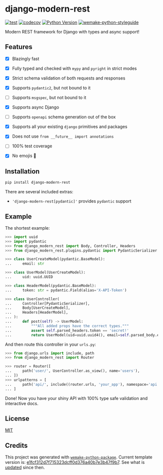 # django-modern-rest

[![test](https://github.com/wemake-services/django-modern-rest/actions/workflows/test.yml/badge.svg?event=push)](https://github.com/wemake-services/django-modern-rest/actions/workflows/test.yml)
[![codecov](https://codecov.io/gh/wemake-services/django-modern-rest/branch/master/graph/badge.svg)](https://codecov.io/gh/wemake-services/django-modern-rest)
[![Python Version](https://img.shields.io/pypi/pyversions/django-modern-rest.svg)](https://pypi.org/project/django-modern-rest/)
[![wemake-python-styleguide](https://img.shields.io/badge/style-wemake-000000.svg)](https://github.com/wemake-services/wemake-python-styleguide)

Modern REST framework for Django with types and async support!


## Features

- [x] Blazingly fast
- [x] Fully typed and checked with `mypy` and `pyright` in strict modes
- [x] Strict schema validation of both requests and responses
- [x] Supports `pydantic2`, but not bound to it
- [ ] Supports `msgspec`, but not bound to it
- [x] Supports async Django
- [ ] Supports `openapi` schema generation out of the box
- [x] Supports all your existing `django` primitives and packages
- [x] Does not use `from __future__ import annotations`
- [ ] 100% test coverage
- [x] No emojis 🌚️️


## Installation

```bash
pip install django-modern-rest
```

There are several included extras:
- `'django-modern-rest[pydantic]'` provides `pydantic` support


## Example

The shortest example:

```python
>>> import uuid
>>> import pydantic
>>> from django_modern_rest import Body, Controller, Headers
>>> from django_modern_rest.plugins.pydantic import PydanticSerializer

>>> class UserCreateModel(pydantic.BaseModel):
...     email: str

>>> class UserModel(UserCreateModel):
...     uid: uuid.UUID

>>> class HeaderModel(pydantic.BaseModel):
...     token: str = pydantic.Field(alias='X-API-Token')

>>> class UserController(
...     Controller[PydanticSerializer],
...     Body[UserCreateModel],
...     Headers[HeaderModel],
... ):
...     def post(self) -> UserModel:
...         """All added props have the correct types."""
...         assert self.parsed_headers.token == 'secret!'
...         return UserModel(uid=uuid.uuid4(), email=self.parsed_body.email)
```

And then route this controller in your `urls.py`:

```python
>>> from django.urls import include, path
>>> from django_modern_rest import Router

>>> router = Router([
...     path('user/', UserController.as_view(), name='users'),
... ])
>>> urlpatterns = [
...     path('api/', include((router.urls, 'your_app'), namespace='api')),
... ]
```

Done! Now you have your shiny API with 100% type safe validation and interactive docs.


## License

[MIT](https://github.com/wemake-services/django-modern-rest/blob/master/LICENSE)


## Credits

This project was generated with [`wemake-python-package`](https://github.com/wemake-services/wemake-python-package). Current template version is: [e1fcf312d7f715323dcff0d376a40b7e3b47f9b7](https://github.com/wemake-services/wemake-python-package/tree/e1fcf312d7f715323dcff0d376a40b7e3b47f9b7). See what is [updated](https://github.com/wemake-services/wemake-python-package/compare/e1fcf312d7f715323dcff0d376a40b7e3b47f9b7...master) since then.
